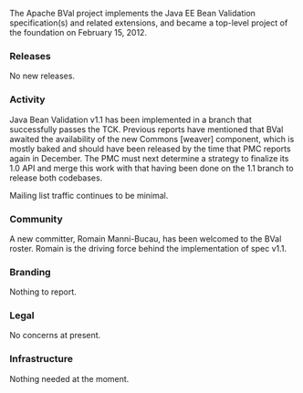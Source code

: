 

The Apache BVal project implements the Java EE Bean Validation
specification(s) and related extensions, and became a top-level project of
the foundation on February 15, 2012.

### Releases ###
No new releases.

### Activity ###
Java Bean Validation v1.1 has been implemented in a branch that successfully
passes the TCK. Previous reports have mentioned that BVal awaited the
availability of the new Commons [weaver] component, which is mostly baked
and should have been released by the time that PMC reports again in
December. The PMC must next determine a strategy to finalize its 1.0 API
and merge this work with that having been done on the 1.1 branch to release
both codebases.

Mailing list traffic continues to be minimal.

### Community  ###
A new committer, Romain Manni-Bucau, has been welcomed to the BVal roster.
Romain is the driving force behind the implementation of spec v1.1.

### Branding ###
Nothing to report.

### Legal ###
No concerns at present.

### Infrastructure ###
Nothing needed at the moment.
